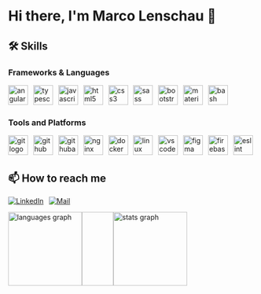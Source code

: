 # Hi there, I'm Marco Lenschau 👋

## 🛠 Skills

### Frameworks & Languages

<div>
  <img src="https://skillicons.dev/icons?i=angular" height="40" alt="angularjs logo"/>
  <img width="3"/>
  <img src="https://skillicons.dev/icons?i=ts" height="40" alt="typescript logo"/>
  <img width="3"/>
  <img src="https://skillicons.dev/icons?i=js" height="40" alt="javascript logo"/>
  <img width="3"/>
  <img src="https://skillicons.dev/icons?i=html" height="40" alt="html5 logo"/>
  <img width="3"/>
  <img src="https://skillicons.dev/icons?i=css" height="40" alt="css3 logo"/>
  <img width="3"/>
  <img src="https://skillicons.dev/icons?i=sass" height="40" alt="sass logo"/>
  <img width="3"/>
  <img src="https://skillicons.dev/icons?i=bootstrap" height="40" alt="bootstrap logo"/>
  <img width="3"/>
  <img src="https://skillicons.dev/icons?i=materialui" height="40" alt="materialui logo"/>
  <img width="3"/>
  <img src="https://skillicons.dev/icons?i=bash" height="40" alt="bash logo"/>
</div>

### Tools and Platforms


<div>
  <img src="https://skillicons.dev/icons?i=git" height="40" alt="git logo"/>
  <img width="3"/>
  <img src="https://skillicons.dev/icons?i=github" height="40" alt="github logo"/>
  <img width="3"/>
  <img src="https://skillicons.dev/icons?i=githubactions" height="40" alt="githubactions logo"/>
  <img width="3"/>
  <img src="https://skillicons.dev/icons?i=nginx" height="40" alt="nginx logo"/>
  <img width="3"/>
  <img src="https://skillicons.dev/icons?i=docker" height="40" alt="docker logo"/>
  <img width="3"/>
  <img src="https://skillicons.dev/icons?i=linux" height="40" alt="linux logo"/>
  <img width="3" />
  <img src="https://skillicons.dev/icons?i=vscode" height="40" alt="vscode logo"/>
  <img width="3"/>
  <img src="https://skillicons.dev/icons?i=figma" height="40" alt="figma logo"/>
  <img width="3"/>
  <img src="https://skillicons.dev/icons?i=firebase" height="40" alt="firebase logo"/>
  <img width="3"/>  
  <img src="https://cdn.simpleicons.org/eslint/4B32C3" height="40" alt="eslint logo"  />
</div>

## 📫 How to reach me

[![LinkedIn](https://skillicons.dev/icons?i=linkedin)](https://www.linkedin.com/in/marco-lenschau-271214317/)
<img width="3"/>
[![Mail](https://raw.githubusercontent.com/maurodesouza/profile-readme-generator/master/src/assets/icons/social/gmail/default.svg)](mailto:contact@marco-lenschau.de)
<div style="display: flex;>
  <img width="12"/>
  <img src="https://github-readme-stats.vercel.app/api/top-langs?username=MarcoLenschau&locale=en&hide_title=false&layout=compact&card_width=300&langs_count=5&theme=dracula&hide_border=false&order=2" height="150" alt="languages graph"/>
  <img width="64"/>
  <img src="https://github-readme-stats.vercel.app/api?username=MarcoLenschau&hide_title=false&hide_rank=false&show_icons=true&include_all_commits=true&count_private=true&disable_animations=false&theme=dracula&locale=en&hide_border=false&order=1" height="150" alt="stats graph"/>
</div>
